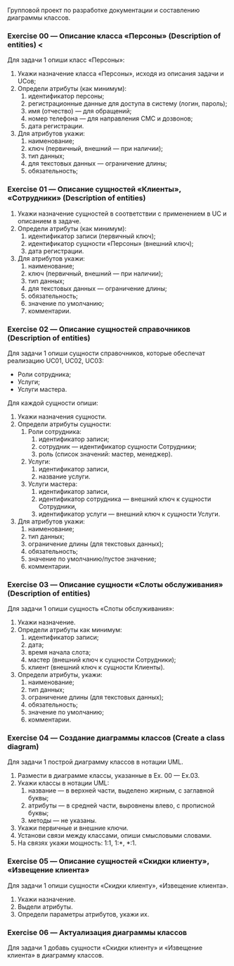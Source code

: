 Групповой проект по разработке документации и составлению диаграммы классов.


### Exercise 00 — Описание класса «Персоны» (Description of entities) <
Для задачи 1 опиши класс «Персоны»:

1. Укажи назначение класса «Персоны», исходя из описания задачи и UCов;
2. Определи атрибуты (как минимум):
   1) идентификатор персоны;
   2) регистрационные данные для доступа в систему (логин, пароль);
   3) имя (отчество) — для обращений;
   4) номер телефона — для направления СМС и дозвонов;
   5) дата регистрации.
3. Для атрибутов укажи:
   1) наименование;
   2) ключ (первичный, внешний — при наличии);
   3) тип данных;
   4) для текстовых данных — ограничение длины;
   5) обязательность;

### Exercise 01 — Описание сущностей «Клиенты», «Сотрудники» (Description of entities)

1. Укажи назначение сущностей в соответствии с применением в UC и описанием в задаче.
2. Определи атрибуты (как минимум):
   1) идентификатор записи (первичный ключ);
   2) идентификатор сущности «Персоны» (внешний ключ);
   3) дата регистрации.
3. Для атрибутов укажи:
   1) наименование;
   2) ключ (первичный, внешний — при наличии);
   3) тип данных;
   4) для текстовых данных — ограничение длины;
   5) обязательность;
   6) значение по умолчанию;
   7) комментарии.

### Exercise 02 — Описание сущностей справочников (Description of entities)

Для задачи 1 опиши сущности справочников, которые обеспечат реализацию UC01, UC02, UC03:

- Роли сотрудника;
- Услуги;
- Услуги мастера.

Для каждой сущности опиши:
1. Укажи назначения сущности.
2. Определи атрибуты сущности:
   1) Роли сотрудника:
      1) идентификатор записи;
      2) сотрудник — идентификатор сущности Сотрудники;
      3) роль (список значений: мастер, менеджер).
   2) Услуги:
      1) идентификатор записи,
      2) название услуги.
   3) Услуги мастера:
      1) идентификатор записи,
      2) идентификатор сотрудника — внешний ключ к сущности Сотрудники,
      3) идентификатор услуги — внешний ключ к сущности Услуги.
3. Для атрибутов укажи:
   1) наименование;
   2) тип данных;
   3) ограничение длины (для текстовых данных);
   4) обязательность;
   5) значение по умолчанию/пустое значение;
   6) комментарии.

### Exercise 03 — Описание сущности «Слоты обслуживания» (Description of entities)

Для задачи 1 опиши сущность «Слоты обслуживания»:

1. Укажи назначение.
2. Определи атрибуты как минимум:
   1) идентификатор записи;
   2) дата;
   3) время начала слота;
   4) мастер (внешний ключ к сущности Сотрудники);
   5) клиент (внешний ключ к сущности Клиенты).
3. Определи атрибуты, укажи:
   1) наименование;
   2) тип данных;
   3) ограничение длины (для текстовых данных);
   4) обязательность;
   5) значение по умолчанию;
   6) комментарии.

### Exercise 04 — Создание диаграммы классов (Create a class diagram)

Для задачи 1 построй диаграмму классов в нотации UML.

1. Размести в диаграмме классы, указанные в Ex. 00 — Ex.03.
2. Укажи классы в нотации UML:
   1) название — в верхней части, выделено жирным, с заглавной буквы;
   2) атрибуты — в средней части, выровнены влево, с прописной буквы;
   3) методы — не указаны.
3. Укажи первичные и внешние ключи.
4. Установи связи между классами, опиши смысловыми словами.
5. На связях укажи мощность: 1:1, 1:\*, \*:1.

### Exercise 05 — Описание сущностей «Скидки клиенту», «Извещение клиента» <div id="46"></div>

Для задачи 1 опиши сущности «Скидки клиенту», «Извещение клиента».

1. Укажи назначение.
2. Выдели атрибуты.
3. Определи параметры атрибутов, укажи их.

### Exercise 06 — Актуализация диаграммы классов <div id="47"></div>
Для задачи 1 добавь сущности «Скидки клиенту» и «Извещение клиента» в диаграмму классов.